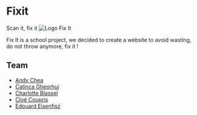 # Fixit
Scan it, fix it
![Logo Fix It](https://cdn.discordapp.com/attachments/507123772910731267/654042700374605855/Meta.png)

Fix It is a school project, we decided to create a website to avoid wasting, do not throw anymore, fix it !

## Team

* [Andy Chea](https://github.com/sassanTMAX)
* [Catinca Gheorhui](https://github.com/CatincaG)
* [Charlotte Blassel](https://github.com/charlotteblassel')
* [Cloé Coupris](https://github.com/CCoupris)
* [Edouard Eisenfisz](https://github.com/Azenstrange)
